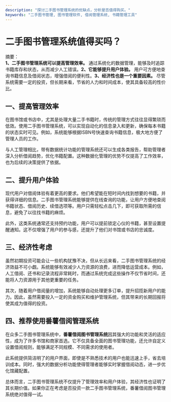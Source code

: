 ```yaml
---
description: "探讨二手图书管理系统的优缺点，分析是否值得购买。"
keywords: "二手图书管理, 图书管理软件, 借阅管理系统, 书籍管理工具"
---
```

# 二手图书管理系统值得买吗？

摘要：  
**1、二手图书管理系统可以提高管理效率。** 通过系统化的数据管理，能够及时追踪书籍库存和状态，从而减少人工错误。**2、它能够提升用户体验。** 用户可方便地查询书籍信息及借阅状态，增强借阅的便利性。**3、经济性也是一个重要因素。** 尽管系统需要一定的投资，但长期来看，节省的人力和时间成本，使其具备较高的性价比。

## 一、提高管理效率

在图书馆或书店中，尤其是处理大量二手书籍时，传统的管理方式往往显得繁琐而低效。使用二手图书管理系统，可以实现自动化的信息录入和更新，确保每本书籍的状态实时可见。例如，系统能够根据ISBN号快速查询书籍信息，极大地方便了管理人员的工作。

与人工管理相比，带有数据统计功能的管理系统还可以生成各类报告，帮助管理者深入分析借阅趋势，优化书籍配置。这种数据化管理的优势不仅提高了工作效率，也为后续的决策提供了依据。

## 二、提升用户体验

现代用户对借阅体验有着更高的要求。他们希望能在短时间内找到想要的书籍，并获得详细的信息。二手图书管理系统能够提供在线查询的功能，让用户方便地查阅书籍状态、借阅历史、续借选项等。用户只需轻松点击几下，即可获取所需的信息，避免了以往找书籍的麻烦。

此外，这类系统通常还支持预约功能，用户可以提前锁定心仪的书籍，甚至设置提醒通知。这不仅增强了用户的参与感，还提升了他们对书馆或书店的忠诚度。

## 三、经济性考虑

虽然初期投资可能会让一些机构犹豫不决，但从长远来看，二手图书管理系统的经济效益不可小觑。系统能够有效减少人力资源的浪费，进而降低运营成本。例如，人工借阅、还书和记录流程非常耗时，而通过系统完成这些操作不仅节省时间，还能将人力资源用于其他更重要的任务。

其次，随着用户借阅量的增加，系统能够自动处理更多订单，提升招揽新用户的能力。因此，虽然需要投入一定的资金购买和维护管理系统，但其带来的长期回报将使其成为值得的投资。

## 四、推荐使用番薯借阅管理系统

在众多二手图书管理系统中，**番薯借阅图书管理系统**因其强大的功能和灵活的适应性，成为了许多书馆和商家首选。它不仅具备全面的图书管理功能，还允许自定义设置借阅规则，能够满足不同规模、不同需求的使用者。

此系统提供简洁明了的用户界面，即使是不熟悉技术的用户也能迅速上手，省去培训成本。同时，强大的数据分析功能使得管理者能够实时掌握借阅动态，进一步优化馆藏配置。

总体而言，二手图书管理系统不仅提升了管理效率和用户体验，其经济性也证明了其长期价值。如果你正在考虑是否投资一款二手图书管理系统，番薯借阅图书管理系统绝对值得一试。
